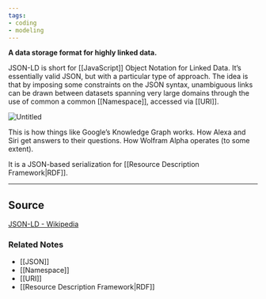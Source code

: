 ```yaml
---
tags:
- coding
- modeling
---
```

**A data storage format for highly linked data.**

JSON-LD is short for [[JavaScript]] Object Notation for Linked Data. It’s essentially valid JSON, but with a particular type of approach. The idea is that by imposing some constraints on the JSON syntax, unambiguous links can be drawn between datasets spanning very large domains through the use of common a common [[Namespace]], accessed via [[URI]].

![Untitled](Untitled%2045.png)

This is how things like Google’s Knowledge Graph works. How Alexa and Siri get answers to their questions. How Wolfram Alpha operates (to some extent).

It is a JSON-based serialization for [[Resource Description Framework|RDF]].

---

## Source

[JSON-LD - Wikipedia](https://en.wikipedia.org/wiki/JSON-LD)

### Related Notes
- [[JSON]] 
- [[Namespace]] 
- [[URI]]
- [[Resource Description Framework|RDF]]
